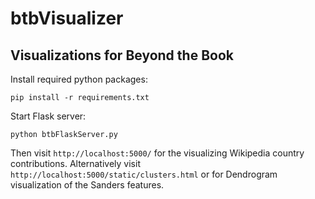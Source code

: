 # btbVisualizer
## Visualizations for Beyond the Book

Install required python packages:
```
pip install -r requirements.txt
```

Start Flask server:
```
python btbFlaskServer.py
```

Then visit `http://localhost:5000/` for the visualizing Wikipedia country
contributions.  Alternatively visit `http://localhost:5000/static/clusters.html`
or for Dendrogram visualization of the Sanders features.
